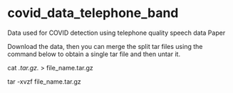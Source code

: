 # covid_data_telephone_band
Data used for COVID detection using  telephone quality speech data Paper


Download the data, then you can merge the split tar files using the command below to obtain a single tar file and then untar it.

cat *.tar.gz.* > file_name.tar.gz

tar -xvzf file_name.tar.gz
